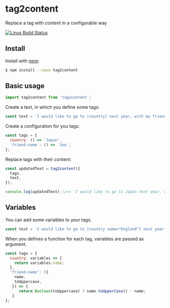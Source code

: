 # tag2content
Replace a tag with content in a configurable way

[![Linux Build Status](https://travis-ci.com/thibaultboursier/tag2content.svg?branch=master)](https://travis-ci.com/thibaultboursier/tag2content)

## Install

Install with [npm](https://www.npmjs.com/):

```sh
$ npm install --save tag2content
```

## Basic usage

```js
import tag2content from 'tag2content';
```

Create a text, in which you define some tags:

```js
const text = 'I would like to go to [country] next year, with my friend [friend-name].';
```

Create a configuration for you tags:

```js
const tags = {
  country: () => 'Japan',
  'friend-name': () => 'Joe',
};
```

Replace tags with their content:

```js
const updatedText = tag2content({
  tags,
  text,
});

console.log(updatedText) //=> 'I would like to go to Japan next year, with my friend Joe.';
```

## Variables

You can add some variables to your tags.

```js
const text = 'I would like to go to [country name="England"] next year, with my friend [friend-name name="Lucy" to-uppercase="true"].';
```

When you defines a function for each tag, variables are passed as argument.

```js
const tags = {
  country: variables => {
    return variables.name;
  },
  'friend-name': ({
    name,
    toUppercase,
   }) => {
      return Boolean(toUppercase) ? name.toUpperCase() : name;
   }
};
```
